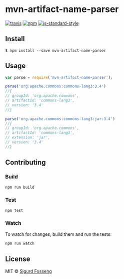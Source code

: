 # mvn-artifact-name-parser
[![travis][travis-image]][travis-url]
[![npm][npm-image]][npm-url]
[![js-standard-style][standard-style-image]][standard-style-url]

[travis-image]: https://img.shields.io/travis/laat/mvn-dl.svg?style=flat
[travis-url]: https://travis-ci.org/laat/mvn-dl
[npm-image]: https://img.shields.io/npm/v/mvn-artifact-name-parser.svg?style=flat
[npm-url]: https://npmjs.org/package/mvn-artifact-name-parser
[standard-style-image]: https://img.shields.io/badge/code%20style-standard-brightgreen.svg?style=flat
[standard-style-url]: https://github.com/feross/standard

## Install

```
$ npm install --save mvn-artifact-name-parser
```

## Usage

```js
var parse = require('mvn-artifact-name-parser');

parse('org.apache.commons:commons-lang3:3.4')
//{
// groupId: 'org.apache.commons',
// artifactId: 'commons-lang3',
// version: '3.4'
//}

parse('org.apache.commons:commons-lang3:jar:3.4')
//{
// groupId: 'org.apache.commons',
// artifactId: 'commons-lang3',
// extension: 'jar',
// version: '3.4'
//}
```

## Contributing

### Build

```js
npm run build
```

### Test

```js
npm test
```

### Watch

To watch for changes, build them and run the tests:

```js
npm run watch
```

## License

MIT © [Sigurd Fosseng](http://github.com/laat)

